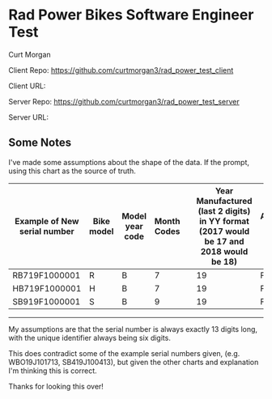 # Rad Power Bikes Software Engineer Test

Curt Morgan

Client Repo: https://github.com/curtmorgan3/rad_power_test_client

Client URL: 

Server Repo: https://github.com/curtmorgan3/rad_power_test_server

Server URL: 

## Some Notes
I've made some assumptions about the shape of the data. If the prompt, using this chart as the source of truth.

| Example of New serial number | Bike model  | Model year code     | Month Codes |           | Year Manufactured (last 2 digits) in YY format (2017 would be 17 and 2018 would be 18) | Assembly Plant Code | Version of the bike (Revisions in 1, 2, 3) | serial number 6 numbers |
|-------------------|-------------|---------------------|-------------|-----------|----------------------------------------------------------------------------------------|---------------------|--------------------------------------------|-------------------------|
| RB719F1000001                | R           | B                   | 7           |           | 19                                                                                     | F                   | 1                                          | 000001                  |
| HB719F1000001                | H           | B                   | 7           |           | 19                                                                                     | F                   | 1                                          | 000001                  |
| SB919F1000001                | S           | B                   | 9           |           | 19                                                                                     | F                   | 1                                          | 000001                  |

---

My assumptions are that the serial number is always exactly 13 digits long, with the unique identifier always being six digits.

This does contradict some of the example serial numbers given, (e.g. WBO19J101713, SB419J100413), but given the other charts and explanation I'm thinking this is correct. 

Thanks for looking this over!